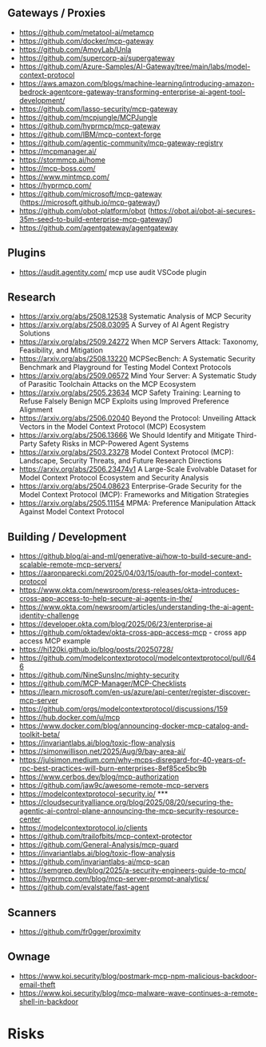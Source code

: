 ## Gateways / Proxies
- https://github.com/metatool-ai/metamcp
- https://github.com/docker/mcp-gateway
- https://github.com/AmoyLab/Unla
- https://github.com/supercorp-ai/supergateway
- https://github.com/Azure-Samples/AI-Gateway/tree/main/labs/model-context-protocol
- https://aws.amazon.com/blogs/machine-learning/introducing-amazon-bedrock-agentcore-gateway-transforming-enterprise-ai-agent-tool-development/
- https://github.com/lasso-security/mcp-gateway
- https://github.com/mcpjungle/MCPJungle
- https://github.com/hyprmcp/mcp-gateway
- https://github.com/IBM/mcp-context-forge
- https://github.com/agentic-community/mcp-gateway-registry
- https://mcpmanager.ai/
- https://stormmcp.ai/home
- https://mcp-boss.com/
- https://www.mintmcp.com/
- https://hyprmcp.com/
- https://github.com/microsoft/mcp-gateway (https://microsoft.github.io/mcp-gateway/)
- https://github.com/obot-platform/obot (https://obot.ai/obot-ai-secures-35m-seed-to-build-enterprise-mcp-gateway/)
- https://github.com/agentgateway/agentgateway

## Plugins
- https://audit.agentity.com/ mcp use audit VSCode plugin

## Research
- https://arxiv.org/abs/2508.12538 Systematic Analysis of MCP Security
- https://arxiv.org/abs/2508.03095 A Survey of AI Agent Registry Solutions
- https://arxiv.org/abs/2509.24272 When MCP Servers Attack: Taxonomy, Feasibility, and Mitigation
- https://arxiv.org/abs/2508.13220 MCPSecBench: A Systematic Security Benchmark and Playground for Testing Model Context Protocols
- https://arxiv.org/abs/2509.06572 Mind Your Server: A Systematic Study of Parasitic Toolchain Attacks on the MCP Ecosystem
- https://arxiv.org/abs/2505.23634 MCP Safety Training: Learning to Refuse Falsely Benign MCP Exploits using Improved Preference Alignment
- https://arxiv.org/abs/2506.02040 Beyond the Protocol: Unveiling Attack Vectors in the Model Context Protocol (MCP) Ecosystem
- https://arxiv.org/abs/2506.13666 We Should Identify and Mitigate Third-Party Safety Risks in MCP-Powered Agent Systems
- https://arxiv.org/abs/2503.23278 Model Context Protocol (MCP): Landscape, Security Threats, and Future Research Directions
- https://arxiv.org/abs/2506.23474v1 A Large-Scale Evolvable Dataset for Model Context Protocol Ecosystem and Security Analysis
- https://arxiv.org/abs/2504.08623 Enterprise-Grade Security for the Model Context Protocol (MCP): Frameworks and Mitigation Strategies
- https://arxiv.org/abs/2505.11154 MPMA: Preference Manipulation Attack Against Model Context Protocol

## Building / Development
- https://github.blog/ai-and-ml/generative-ai/how-to-build-secure-and-scalable-remote-mcp-servers/
- https://aaronparecki.com/2025/04/03/15/oauth-for-model-context-protocol
- https://www.okta.com/newsroom/press-releases/okta-introduces-cross-app-access-to-help-secure-ai-agents-in-the/
- https://www.okta.com/newsroom/articles/understanding-the-ai-agent-identity-challenge
- https://developer.okta.com/blog/2025/06/23/enterprise-ai
- https://github.com/oktadev/okta-cross-app-access-mcp - cross app access MCP example
- https://hi120ki.github.io/blog/posts/20250728/
- https://github.com/modelcontextprotocol/modelcontextprotocol/pull/646
- https://github.com/NineSunsInc/mighty-security
- https://github.com/MCP-Manager/MCP-Checklists
- https://learn.microsoft.com/en-us/azure/api-center/register-discover-mcp-server
- https://github.com/orgs/modelcontextprotocol/discussions/159
- https://hub.docker.com/u/mcp
- https://www.docker.com/blog/announcing-docker-mcp-catalog-and-toolkit-beta/
- https://invariantlabs.ai/blog/toxic-flow-analysis
- https://simonwillison.net/2025/Aug/9/bay-area-ai/
- https://julsimon.medium.com/why-mcps-disregard-for-40-years-of-rpc-best-practices-will-burn-enterprises-8ef85ce5bc9b
- https://www.cerbos.dev/blog/mcp-authorization
- https://github.com/jaw9c/awesome-remote-mcp-servers
- https://modelcontextprotocol-security.io/ ***
- https://cloudsecurityalliance.org/blog/2025/08/20/securing-the-agentic-ai-control-plane-announcing-the-mcp-security-resource-center
- https://modelcontextprotocol.io/clients
- https://github.com/trailofbits/mcp-context-protector
- https://github.com/General-Analysis/mcp-guard
- https://invariantlabs.ai/blog/toxic-flow-analysis
- https://github.com/invariantlabs-ai/mcp-scan
- https://semgrep.dev/blog/2025/a-security-engineers-guide-to-mcp/
- https://hyprmcp.com/blog/mcp-server-prompt-analytics/
- https://github.com/evalstate/fast-agent

## Scanners
- https://github.com/fr0gger/proximity

## Ownage
- https://www.koi.security/blog/postmark-mcp-npm-malicious-backdoor-email-theft
- https://www.koi.security/blog/mcp-malware-wave-continues-a-remote-shell-in-backdoor


# Risks
